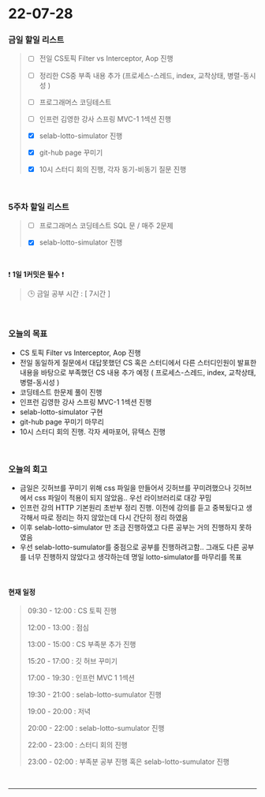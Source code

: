 # 22-07-28
 ### 금일 할일 리스트 
> - [ ]  전일 CS토픽 Filter vs Interceptor, Aop 진행 
>
> - [ ]  정리한 CS중 부족 내용 추가 (프로세스-스레드, index, 교착상태, 병렬-동시성 )
>
> - [ ]  프로그래머스 코딩테스트
>
> - [ ]  인프런 김영한 강사 스프링 MVC-1 1섹션 진행
>
> - [x]  selab-lotto-simulator 진행
>
> - [x]  git-hub page 꾸미기
>
> - [x]  10시 스터디 회의 진행, 각자 동기-비동기 질문 진행

<br/>

### 5주차 할일 리스트  

> - [ ]  프로그래머스 코딩테스트 SQL 문 / 매주 2문제  
>
> - [x]  selab-lotto-simulator 진행

<br/>

❗ **1일 1커밋은 필수** ❗
> 🕒 금일 공부 시간 :  [ 7시간 ]    
  
<br/>

### 오늘의 목표
- CS 토픽 Filter vs Interceptor, Aop  진행
- 전일 동일하게 질문에서 대답못했던 CS 혹은 스터디에서 다른 스터디인원이 발표한 내용을 바탕으로 부족했던 CS 내용 추가 예정 ( 프로세스-스레드, index, 교착상태, 병렬-동시성 )
- 코딩테스트 한문제 풀이 진행
- 인프런 김영한 강사 스프링 MVC-1 1섹션 진행
- selab-lotto-simulator 구현
- git-hub page 꾸미기 마무리
- 10시 스터디 회의 진행. 각자 세마포어, 뮤텍스 진행

<br>

### 오늘의 회고
- 금일은 깃허브를 꾸미기 위해 css 파일을 만들어서 깃허브를 꾸미려했으나 깃허브에서 css 파일이 적용이 되지 않았음.. 우선 라이브러리로 대강 꾸밈
- 인프런 강의 HTTP 기본원리 초반부 정리 진행. 이전에 강의를 듣고 중복됬다고 생각해서 따로 정리는 하지 않았는데 다시 간단히 정리 하였음
- 이후 selab-lotto-simulator 만 조금 진행하였고 다른 공부는 거의 진행하지 못하였음
- 우선 selab-lotto-sumulator를 중점으로 공부를 진행하려고함.. 그래도 다른 공부를 너무 진행하지 않았다고 생각하는데 명일 lotto-simulator를 마무리를 목표


<br>

#### 현재 일정  
> 09:30 - 12:00 : CS 토픽 진행
>
> 12:00 - 13:00 : 점심
>
> 13:00 - 15:00 : CS 부족분 추가 진행
>
> 15:20 - 17:00 : 깃 허브 꾸미기
>
> 17:00 - 19:30 : 인프런 MVC 1 1섹션
>
> 19:30 - 21:00 : selab-lotto-sumulator 진행
>
> 19:00 - 20:00 : 저녁
>
> 20:00 - 22:00 : selab-lotto-sumulator 진행
>
> 22:00 - 23:00 : 스터디 회의 진행
>
> 23:00 - 02:00 : 부족분 공부 진행 혹은 selab-lotto-sumulator 진행

<br/>

------------  